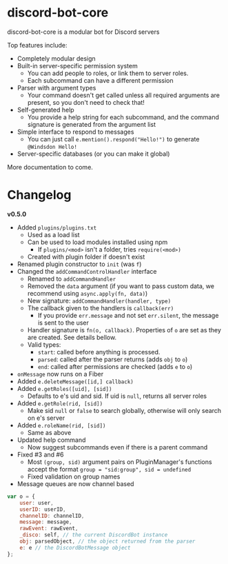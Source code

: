 # discord-bot-core
discord-bot-core is a modular bot for Discord servers

Top features include:
- Completely modular design
- Built-in server-specific permission system
  - You can add people to roles, or link them to server roles.
  - Each subcommand can have a different permission
- Parser with argument types
  - Your command doesn't get called unless all required arguments are present, so you don't need to check that!
- Self-generated help
  - You provide a help string for each subcommand, and the command signature is generated from the argument list
- Simple interface to respond to messages
  - You can just call `e.mention().respond("Hello!")` to generate `@Windsdon Hello!`
- Server-specific databases (or you can make it global)

More documentation to come.

# Changelog

**v0.5.0**
- Added `plugins/plugins.txt`
  - Used as a load list
  - Can be used to load modules installed using npm
    - If `plugins/<mod>` isn't a folder, tries `require(<mod>)`
  - Created with plugin folder if doesn't exist
- Renamed plugin constructor to `init` (was `f`)
- Changed the `addCommandControlHandler` interface
  - Renamed to `addCommandHandler`
  - Removed the `data` argument (if you want to pass custom data, we recommend using `async.apply(fn, data)`)
  - New signature: `addCommandHandler(handler, type)`
  - The callback given to the handlers is `callback(err)`
    - If you provide `err.message` and not set `err.silent`, the message is sent to the user
  - Handler signature is `fn(o, callback)`. Properties of `o` are set as they are created. See details bellow.
  - Valid types:
    - `start`: called before anything is processed.
    - `parsed`: called after the parser returns (adds `obj` to `o`)
    - `end`: called after permissions are checked (adds `e` to `o`)
- `onMessage` now runs on a Fiber
- Added `e.deleteMessage([id,] callback)`
- Added `e.getRoles([uid], [sid])`
  - Defaults to e's uid and sid. If uid is `null`, returns all server roles
- Added `e.getRole(rid, [sid])`
  - Make sid `null` or `false` to search globally, otherwise will only search on e's server
- Added `e.roleName(rid, [sid])`
  - Same as above
- Updated help command
  - Now suggest subcommands even if there is a parent command
- Fixed #3 and #6
  - Most `(group, sid)` argument pairs on PluginManager's functions accept the format `group = "sid:group", sid = undefined`
  - Fixed validation on group names
- Message queues are now channel based

```javascript
var o = {
    user: user,
    userID: userID,
    channelID: channelID,
    message: message,
    rawEvent: rawEvent,
    _disco: self, // the current DiscordBot instance
    obj: parsedObject, // the object returned from the parser
    e: e // the DiscordBotMessage object
};
```
